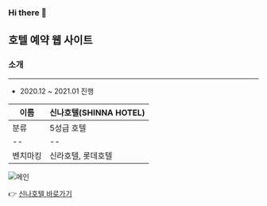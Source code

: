 ### Hi there 👋

## 호텔 예약 웹 사이트

### 소개
___
- 2020.12 ~ 2021.01 진행

|이름|신나호텔(SHINNA HOTEL)
|--|--|
|분류| 5성급 호텔
|--|--|
벤치마킹| 신라호텔, 롯데호텔


![메인](https://user-images.githubusercontent.com/69497845/104985610-afe97f00-5a54-11eb-891f-2d117538a854.png)

 👉 [신나호텔 바로가기](embed.swq.co.kr/shinna)

<!-- 
**jiunlee-hub/jiunlee-hub** is a ✨ _special_ ✨ repository because its `README.md` (this file) appears on your GitHub profile.

Here are some ideas to get you started:

- 🔭 I’m currently working on ...
- 🌱 I’m currently learning ...
- 👯 I’m looking to collaborate on ...
- 🤔 I’m looking for help with ...
- 💬 Ask me about ...
- 📫 How to reach me: ...
- 😄 Pronouns: ...
- ⚡ Fun fact: ...
-->
